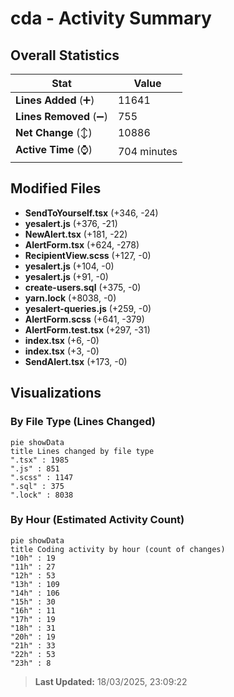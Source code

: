 # cda - Activity Summary 

## Overall Statistics

| Stat                   | Value                                                             |
| ---------------------- | ----------------------------------------------------------------- |
| **Lines Added** (➕)   | 11641                                          |
| **Lines Removed** (➖) | 755                                        |
| **Net Change** (↕)    | 10886                |
| **Active Time** (⌚)   | 704 minutes |


## Modified Files
- **SendToYourself.tsx** (+346, -24)
- **yesalert.js** (+376, -21)
- **NewAlert.tsx** (+181, -22)
- **AlertForm.tsx** (+624, -278)
- **RecipientView.scss** (+127, -0)
- **yesalert.js** (+104, -0)
- **yesalert.js** (+91, -0)
- **create-users.sql** (+375, -0)
- **yarn.lock** (+8038, -0)
- **yesalert-queries.js** (+259, -0)
- **AlertForm.scss** (+641, -379)
- **AlertForm.test.tsx** (+297, -31)
- **index.tsx** (+6, -0)
- **index.tsx** (+3, -0)
- **SendAlert.tsx** (+173, -0)

## Visualizations

### By File Type (Lines Changed)

```mermaid
pie showData
title Lines changed by file type
".tsx" : 1985
".js" : 851
".scss" : 1147
".sql" : 375
".lock" : 8038
```

### By Hour (Estimated Activity Count)

```mermaid
pie showData
title Coding activity by hour (count of changes)
"10h" : 19
"11h" : 27
"12h" : 53
"13h" : 109
"14h" : 106
"15h" : 30
"16h" : 11
"17h" : 19
"18h" : 31
"20h" : 19
"21h" : 33
"22h" : 53
"23h" : 8
```


> **Last Updated:** 18/03/2025, 23:09:22